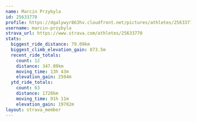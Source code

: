 ```yaml
---
name: Marcin Przybyla
id: 25633770
profile: https://dgalywyr863hv.cloudfront.net/pictures/athletes/25633770/12947173/2/large.jpg
username: marcin-przybyla
strava_url: https://www.strava.com/athletes/25633770
stats:
  biggest_ride_distance: 79.09km
  biggest_climb_elevation_gain: 873.5m
  recent_ride_totals:
    count: 12
    distance: 347.89km
    moving_time: 13h 43m
    elevation_gain: 2504m
  ytd_ride_totals:
    count: 63
    distance: 1728km
    moving_time: 91h 11m
    elevation_gain: 19782m
layout: strava_member
--- 
```

